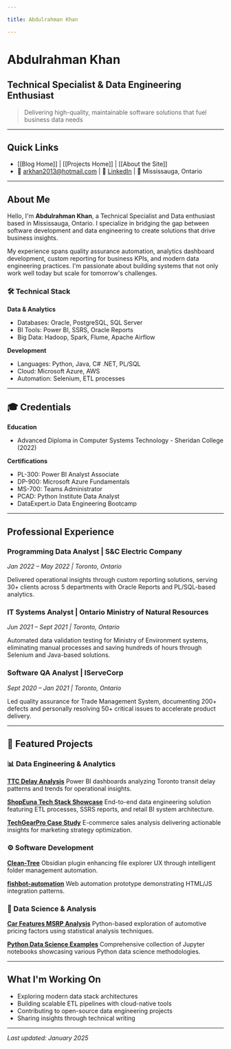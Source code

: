 ```yaml
---

title: Abdulrahman Khan

---
```

# Abdulrahman Khan

## Technical Specialist & Data Engineering Enthusiast

> Delivering high-quality, maintainable software solutions that fuel business data needs

---

## Quick Links

- [[Blog Home]] | [[Projects Home]] | [[About the Site]]
- 📧 arkhan2013@hotmail.com | 🔗 [LinkedIn](https://www.linkedin.com/in/abdulrahman-khan) | 📍 Mississauga, Ontario

---

## About Me

Hello, I'm **Abdulrahman Khan**, a Technical Specialist and Data enthusiast based in Mississauga, Ontario. I specialize in bridging the gap between software development and data engineering to create solutions that drive business insights.

My experience spans quality assurance automation, analytics dashboard development, custom reporting for business KPIs, and modern data engineering practices. I'm passionate about building systems that not only work well today but scale for tomorrow's challenges.

### 🛠️ Technical Stack

**Data & Analytics**
- Databases: Oracle, PostgreSQL, SQL Server
- BI Tools: Power BI, SSRS, Oracle Reports
- Big Data: Hadoop, Spark, Flume, Apache Airflow

**Development**
- Languages: Python, Java, C# .NET, PL/SQL
- Cloud: Microsoft Azure, AWS
- Automation: Selenium, ETL processes

---

## 🎓 Credentials

**Education**
- Advanced Diploma in Computer Systems Technology - Sheridan College (2022)

**Certifications**
- PL-300: Power BI Analyst Associate
- DP-900: Microsoft Azure Fundamentals
- MS-700: Teams Administrator
- PCAD: Python Institute Data Analyst
- DataExpert.io Data Engineering Bootcamp

---

## Professional Experience

### Programming Data Analyst | S&C Electric Company

_Jan 2022 – May 2022 | Toronto, Ontario_

Delivered operational insights through custom reporting solutions, serving 30+ clients across 5 departments with Oracle Reports and PL/SQL-based analytics.

### IT Systems Analyst | Ontario Ministry of Natural Resources

_Jun 2021 – Sept 2021 | Toronto, Ontario_

Automated data validation testing for Ministry of Environment systems, eliminating manual processes and saving hundreds of hours through Selenium and Java-based solutions.

### Software QA Analyst | IServeCorp

_Sept 2020 – Jan 2021 | Toronto, Ontario_

Led quality assurance for Trade Management System, documenting 200+ defects and personally resolving 50+ critical issues to accelerate product delivery.

---

## 🚀 Featured Projects

### 📊 Data Engineering & Analytics

**[TTC Delay Analysis](https://github.com/abdulrahman-khan/TTC-Delay-Analysis)** Power BI dashboards analyzing Toronto transit delay patterns and trends for operational insights.

**[ShopEuna Tech Stack Showcase](https://github.com/abdulrahman-khan/ShopEuna-TechStackShowcase)** End-to-end data engineering solution featuring ETL processes, SSRS reports, and retail BI system architecture.

**[TechGearPro Case Study](https://github.com/abdulrahman-khan/TechGearPro_CaseStudy)** E-commerce sales analysis delivering actionable insights for marketing strategy optimization.

### ⚙️ Software Development

**[Clean-Tree](https://github.com/abdulrahman-khan/Clean-Tree)** Obsidian plugin enhancing file explorer UX through intelligent folder management automation.

**[fishbot-automation](https://github.com/abdulrahman-khan/fishbot-automation)** Web automation prototype demonstrating HTML/JS integration patterns.

### 🔬 Data Science & Analysis

**[Car Features MSRP Analysis](https://github.com/abdulrahman-khan/CarFeaturesMSRPAnalysis)** Python-based exploration of automotive pricing factors using statistical analysis techniques.

**[Python Data Science Examples](https://github.com/abdulrahman-khan/python-datascience-examples)** Comprehensive collection of Jupyter notebooks showcasing various Python data science methodologies.

---

## What I'm Working On

- Exploring modern data stack architectures
- Building scalable ETL pipelines with cloud-native tools
- Contributing to open-source data engineering projects
- Sharing insights through technical writing

---

_Last updated: January 2025_